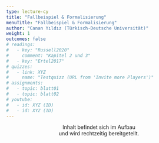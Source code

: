```yaml
---
type: lecture-cy
title: "Fallbeispiel & Formalisierung"
menuTitle: "Fallbeispiel & Formalisierung"
author: "Canan Yıldız (Türkisch-Deutsche Universität)"
weight: 1
outcomes: false
# readings:
#   - key: "Russell2020"
#     comment: "Kapitel 2 und 3"
#   - key: "Ertel2017"
# quizzes:
#   - link: XYZ
#     name: "Testquizz (URL from 'Invite more Players')"
# assignments:
#   - topic: blatt01
#   - topic: blatt02
# youtube:
#   - id: XYZ (ID)
#   - id: XYZ (ID)
---
```


<div style="text-align:center;">
Inhalt befindet sich im Aufbau<br>
und wird rechtzeitig bereitgetellt.
</div>

